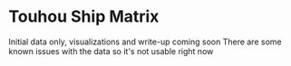 # Touhou Ship Matrix
Initial data only, visualizations and write-up coming soon
There are some known issues with the data so it's not usable right now